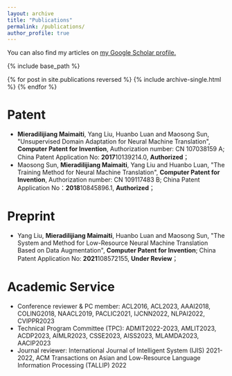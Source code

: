 ```yaml
---
layout: archive
title: "Publications"
permalink: /publications/
author_profile: true
---
```


<!-- {% if author.googlescholar %} -->
  You can also find my articles on <u><a href="https://scholar.google.com/citations?user=NaN6LowAAAAJ&hl=en">my Google Scholar profile</a>.</u>
<!-- {% endif %} -->

{% include base_path %}

{% for post in site.publications reversed %}
  {% include archive-single.html %}
{% endfor %}

Patent
======
* __Mieradilijiang Maimaiti__, Yang Liu, Huanbo Luan and Maosong Sun, "Unsupervised Domain Adaptation for Neural Machine Translation", __Computer Patent for Invention__, Authorization number: CN 107038159 A; China Patent Application No: **2017**10139214.0, __Authorized__；
* Maosong Sun, __Mieradilijiang Maimaiti__, Yang Liu and Huanbo Luan, "The Training Method for Neural Machine Translation", __Computer Patent for Invention__, Authorization number: CN 109117483 B; China Patent Application No：**2018**10845896.1, __Authorized__；

Preprint
======
* Yang Liu, __Mieradilijiang Maimaiti__, Huanbo Luan and Maosong Sun, "The System and Method for Low-Resource Neural Machine Translation Based on Data Augmentation", __Computer Patent for Invention__; China Patent Application No: **2021**108572155, __Under Review__；

Academic Service
======
* Conference reviewer & PC member: ACL2016, ACL2023, AAAI2018, COLING2018, NAACL2019, PACLIC2021, IJCNN2022, NLPAI2022, CVIPPR2023
* Technical Program Committee (TPC): ADMIT2022-2023, AMLIT2023, ACDP2023, AIMLR2023, CSSE2023, AISS2023, MLAMDA2023, AACIP2023
* Journal reviewer: International Journal of Intelligent System (IJIS) 2021-2022, ACM Transactions on Asian and Low-Resource Language Information Processing (TALLIP) 2022
